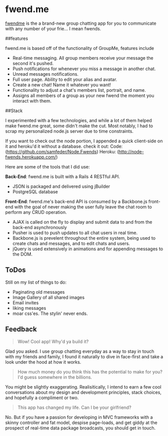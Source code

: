 # fwend.me

[fwendme](http://www.fwend.me) is the a brand-new group chatting app for you to communicate with any number of your frie... I mean fwends.

##features

fwend.me is based off of the functionality of GroupMe, features include

* Real-time messaging. All group members receive your message the second it's pushed.
* Push notifications for whenever you miss a message in another chat.
* Unread messages notifications.
* Full user page. Ability to edit your alias and avatar.
* Create a new chat! Name it whatever you want!
* Functionality to adjust a chat's members list, portrait, and name.
* Assigns all members of a group as your new fwend the moment you interact with them.

##Stack

I experimented with a few technologies, and while a lot of them helped make fwend.me great, some didn't make the cut. Most notably, I had to scrap my personalized node.js server due to time constraints.

If you want to check out the node portion, I appended a quick client-side on it and heroku'd it without a database. check it out:
Code:  (https://github.com/samfeder/Node.Fwends)
Heroku: (http://node-fwends.herokuapp.com/)

Here are some of the tools that I did use:

**Back-End**: fwend.me is built with a Rails 4 RESTful API.

* JSON is packaged and delivered using jBuilder
* PostgreSQL database


**Front-End**: fwend.me's back-end API is consumed by a Backbone.js front-end with the goal of never making the user fully leave the chat room to perform any CRUD operation.

* AJAX is called on the fly to display and submit data to and from the back-end asynchronously
* Pusher is used to push updates to all chat users in real time.
* Backbone.js is prevelent throughout the entire system, being used to create chats and messages, and to edit chats and users.
* jQuery is used extensively in animations and for appending messages to the DOM.

## ToDos

Still on my list of things to do:

* Paginating old messages
* Image Gallery of all shared images
* Email invites
* liking messages
* moar css'es. The stylin' never ends.

## Feedback

> Wow! Cool app! Why'd ya build it?

Glad you asked. I use group chatting everyday as a way to stay in touch with my friends and family, I found it naturally to dive in face-first and take a look under the hood at how it works.

> How much money do you think this has the potential to make for you? I'd guess somewhere in the billions.

You might be slightly exaggerating. Realisitically, I intend to earn a few cool conversations about my design and development principles, stack choices, and hopefully a compliment or two.

> This app has changed my life. Can I be your girlfriend?

No. But if you have a passion for developing in MVC frameworks with a skinny controller and fat model, despise page-loads, and get giddy at the prospect of real-time data package broadcasts, you should get in touch.
